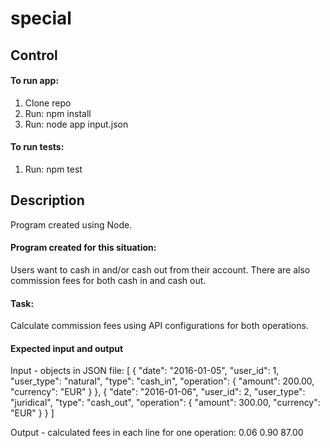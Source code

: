 # special

## Control

#### To run app:
1. Clone repo
2. Run: npm install
3. Run: node app input.json

#### To run tests:
1. Run: npm test

## Description

Program created using Node.

#### Program created for this situation:

Users want to cash in and/or cash out from their account. There are also commission fees for both cash in and cash out.

#### Task:

Calculate commission fees using API configurations for both operations.

#### Expected input and output

Input - objects in JSON file:
[
    { "date": "2016-01-05", "user_id": 1, "user_type": "natural", "type": "cash_in", "operation": { "amount": 200.00, "currency": "EUR" } },
    { "date": "2016-01-06", "user_id": 2, "user_type": "juridical", "type": "cash_out", "operation": { "amount": 300.00, "currency": "EUR" } }
]

Output - calculated fees in each line for one operation:
0.06
0.90
87.00
